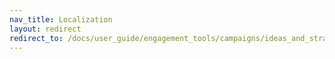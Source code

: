 ```yaml
---
nav_title: Localization
layout: redirect
redirect_to: /docs/user_guide/engagement_tools/campaigns/ideas_and_strategies/localizing_a_campaign/#internationalize-campaigns
---
```

